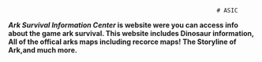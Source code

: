                                                                # ASIC               
**_Ark Survival Information Center_ is website were you can access info about the game ark survival. This website includes Dinosaur information, All of the offical arks maps including recorce 
                                               maps! The Storyline of Ark,and much more.**

